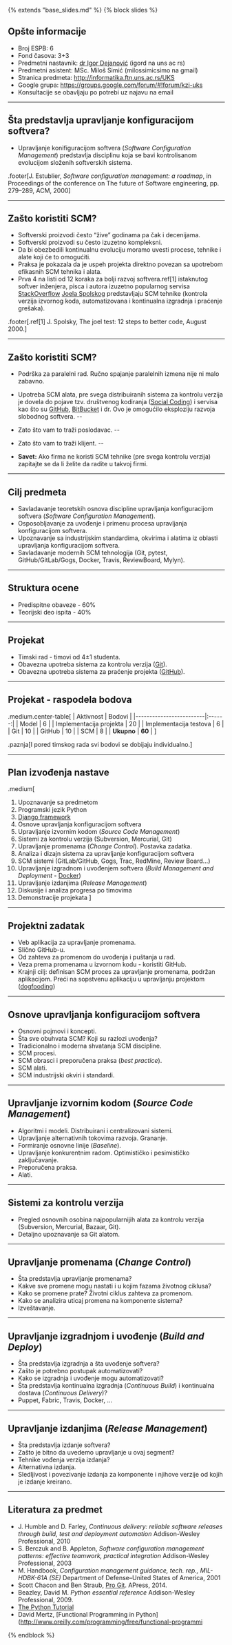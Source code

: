 {% extends "base_slides.md" %}
{% block slides %}

## Opšte informacije

- Broj ESPB: 6
- Fond časova: 3+3
- Predmetni nastavnik: [dr Igor Dejanović](http://igordejanovic.net) (igord na
  uns ac rs)
- Predmetni asistent: MSc. Miloš Simić (milossimicsimo na gmail)
- Stranica predmeta: http://informatika.ftn.uns.ac.rs/UKS
- Google grupa: https://groups.google.com/forum/#!forum/kzi-uks
- Konsultacije se obavljaju po potrebi uz najavu na email

---

## Šta predstavlja upravljanje konfiguracijom softvera?

- Upravljanje konifiguracijom softvera (*Software Configuration Management*)
  predstavlja disciplinu koja se bavi kontrolisanom evolucijom složenih
  softverskih sistema.

.footer[J. Estublier, *Software configuration management: a roadmap*, in
  Proceedings of the conference on The future of Software engineering, pp.
  279–289, ACM, 2000]

---

## Zašto koristiti SCM?


- Softverski proizvodi često “žive” godinama pa čak i decenijama.
- Softverski proizvodi su često izuzetno kompleksni.
- Da bi obezbedili kontinualnu evoluciju moramo uvesti procese, tehnike i alate
  koji će to omogućiti.
- Praksa je pokazala da je uspeh projekta direktno povezan sa upotrebom
  efikasnih SCM tehnika i alata.
- Prva 4 na listi od 12 koraka za bolji razvoj softvera.ref[1] istaknutog softver
  inženjera, pisca i autora izuzetno popularnog
  servisa
  [StackOverflow](http://stackoverflow.com/) [Joela Spolskog](http://www.joelonsoftware.com/AboutMe.html) predstavljaju
  SCM tehnike (kontrola verzija izvornog koda, automatizovana i kontinualna
  izgradnja i praćenje grešaka).


.footer[.ref[1] J. Spolsky, The joel test: 12 steps to better code, August 2000.]


---

## Zašto koristiti SCM?

- Podrška za paralelni rad. Ručno spajanje paralelnih izmena nije ni malo
  zabavno.
- Upotreba SCM alata, pre svega distribuiranih sistema za kontrolu verzija je
  dovela do pojave tzv. društvenog kodiranja
  ([Social Coding](http://www.techrepublic.com/blog/it-consultant/social-coding-the-next-wave-in-development/))
  i servisa kao što
  su [GitHub](https://github.com/), [BitBucket](https://bitbucket.org/) i dr.
  Ovo je omogućilo eksploziju razvoja slobodnog softvera.
--

- Zato što vam to traži poslodavac.
--

- Zato što vam to traži klijent.
--

- **Savet:** Ako firma ne koristi SCM tehnike (pre svega kontrolu verzija)
  zapitajte se da li želite da radite u takvoj firmi.


---

##  Cilj predmeta

- Savladavanje teoretskih osnova discipline upravljanja konfiguracijom softvera
  (*Software Configuration Management*).
- Osposobljavanje za uvođenje i primenu procesa upravljanja konfiguracijom
  softvera.
- Upoznavanje sa industrijskim standardima, okvirima i alatima iz oblasti
  upravljanja konfiguracijom softvera.
- Savladavanje modernih SCM tehnologija (Git, pytest, GitHub/GitLab/Gogs,
  Docker, Travis, ReviewBoard, Mylyn).

---

## Struktura ocene

- Predispitne obaveze - 60%
- Teorijski deo ispita - 40%


---

## Projekat

- Timski rad - timovi od 4±1 studenta.
- Obavezna upotreba sistema za kontrolu verzija ([Git](https://git-scm.com/)).
- Obavezna upotreba sistema za praćenje projekta ([GitHub](https://github.com/)).

---

## Projekat - raspodela bodova

.medium.center-table[
| Aktivnost               | Bodovi |
|-------------------------|:------:|
| Model                   |      6 |
| Implementacija projekta |     20 |
| Implementacija testova  |      6 |
| Git                     |     10 |
| GitHub                  |     10 |
| SCM                     |      8 |
| **Ukupno**              | **60** |
]

.paznja[I pored timskog rada svi bodovi se dobijaju individualno.]

---

## Plan izvođenja nastave

.medium[
1. Upoznavanje sa predmetom
1. Programski jezik Python
1. [Django framework](https://www.djangoproject.com/)
1. Osnove upravljanja konfiguracijom softvera
1. Upravljanje izvornim kodom (*Source Code Management*)
1. Sistemi za kontrolu verzija (Subversion, Mercurial, Git)
1. Upravljanje promenama (*Change Control*). Postavka zadatka.
1. Analiza i dizajn sistema za upravljanje konfiguracijom softvera
1. SCM sistemi (GitLab/GitHub, Gogs, Trac, RedMine, Review Board...)
1. Upravljanje izgradnom i uvođenjem softvera (*Build
   Management and Deployment* - [Docker](https://www.docker.com/))
1. Upravljanje izdanjima (*Release Management*)
1. Diskusije i analiza progresa po timovima
1. Demonstracije projekata
]

---

## Projektni zadatak

- Veb aplikacija za upravljanje promenama.
- Slično GitHub-u.
- Od zahteva za promenom do uvođenja i puštanja u rad.
- Veza prema promenama u izvornom kodu - koristiti GitHub.
- Krajnji cilj: definisan SCM proces za upravljanje promenama, podržan
  aplikacijom. Preći na sopstvenu aplikaciju u upravljanju projektom
  ([dogfooding](https://en.wikipedia.org/wiki/Eating_your_own_dog_food))

---

## Osnove upravljanja konfiguracijom softvera

- Osnovni pojmovi i koncepti.
- Šta sve obuhvata SCM? Koji su razlozi uvođenja?
- Tradicionalno i moderna shvatanja SCM discipline.
- SCM procesi.
- SCM obrasci i preporučena praksa (*best practice*).
- SCM alati.
- SCM industrijski okviri i standardi.


---

## Upravljanje izvornim kodom (*Source Code Management*)

- Algoritmi i modeli. Distribuirani i centralizovani sistemi.
- Upravljanje alternativnih tokovima razvoja. Grananje.
- Formiranje osnovne linije (*Baseline*).
- Upravljanje konkurentnim radom. Optimističko i pesimističko
  zaključavanje.
- Preporučena praksa.
- Alati.

---

## Sistemi za kontrolu verzija

- Pregled osnovnih osobina najpopularnijih alata za kontrolu
  verzija (Subversion, Mercurial, Bazaar, Git).
- Detaljno upoznavanje sa Git alatom.

---

## Upravljanje promenama (*Change Control*)

- Šta predstavlja upravljanje promenama?
- Kakve sve promene mogu nastati i u kojim fazama životnog ciklusa?
- Kako se promene prate? Životni ciklus zahteva za promenom.
- Kako se analizira uticaj promena na komponente sistema?
- Izveštavanje.

---

## Upravljanje izgradnjom i uvođenje (*Build and Deploy*)

- Šta predstavlja izgradnja a šta uvođenje softvera?
- Zašto je potrebno postupak automatizovati?
- Kako se izgradnja i uvođenje mogu automatizovati?
- Šta predstavlja kontinualna izgradnja (*Continuous
  Build*) i kontinualna dostava (*Continuous Delivery*)?
- Puppet, Fabric, Travis, Docker, ...


---

## Upravljanje izdanjima (*Release Management*)

- Šta predstavlja izdanje softvera?
- Zašto je bitno da uvedemo upravljanje u ovaj segment?
- Tehnike vođenja verzija izdanja?
- Alternativna izdanja.
- Sledljivost i povezivanje izdanja za komponente i njihove
  verzije od kojih je izdanje kreirano.

---

## Literatura za predmet


- J. Humble and D. Farley, *Continuous delivery: reliable software releases
  through build, test and deployment automation* Addison-Wesley Professional,
  2010
- S. Berczuk and B. Appleton, *Software configuration management patterns:
  effective teamwork, practical integration* Addison-Wesley Professional, 2003
- M. Handbook, *Configuration management guidance, tech. rep., MIL-HDBK-61A
  (SE)* Department of Defense–United States of America, 2001
- Scott Chacon and Ben Straub, [Pro Git](https://git-scm.com/book/en/v2).
  APress, 2014.
- Beazley, David M. *Python essential reference* Addison-Wesley Professional,
  2009.
- [The Python Tutorial](https://docs.python.org/release/3.4.0/tutorial/)
- David Mertz, [Functional Programming in
  Python](http://www.oreilly.com/programming/free/functional-programmi

{% endblock %}
